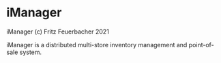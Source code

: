 # iManager
iManager (c) Fritz Feuerbacher 2021

iManager is a distributed multi-store inventory management and point-of-sale system.

